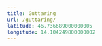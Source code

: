 ```yaml
---
title: Guttaring
url: /guttaring/
latitude: 46.736689000000005
longitude: 14.104249800000002
---
```

